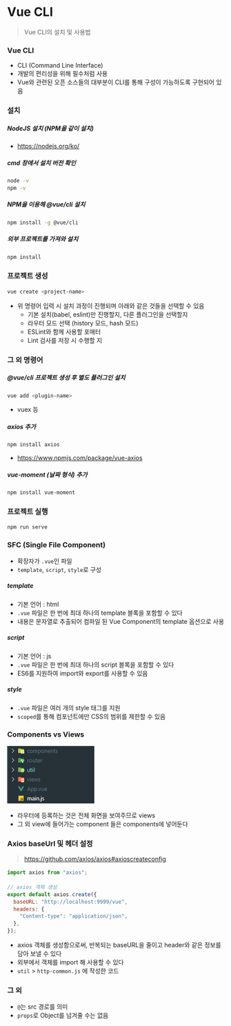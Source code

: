# Vue CLI

> Vue CLI의 설치 및 사용법



### Vue CLI

- CLI (Command Line Interface)
- 개발의 편리성을 위해 필수처럼 사용
- Vue와 관련된 오픈 소스들의 대부분이 CLI를 통해 구성이 가능하도록 구현되어 있음



### 설치

##### NodeJS 설치 (NPM을 같이 설치) 

- https://nodejs.org/ko/

##### cmd 창에서 설치 버전 확인

```bash
node -v
npm -v
```

##### NPM을 이용해 @vue/cli 설치

```bash
npm install -g @vue/cli
```

##### 외부 프로젝트를 가져와 설치

```bash
npm install
```





### 프로젝트 생성

```bash
vue create <project-name>
```

- 위 명령어 입력 시 설치 과정이 진행되며 아래와 같은 것들을 선택할 수 있음
  - 기본 설치(babel, eslint)만 진행할지, 다른 플러그인을 선택할지
  - 라우터 모드 선택 (history 모드, hash 모드)
  - ESLint와 함께 사용할 포매터
  - Lint 검사를 저장 시 수행할 지



### 그 외 명령어

##### @vue/cli 프로젝트 생성 후 별도 플러그인 설치

```bash
vue add <plugin-name>
```

- vuex 등

##### axios 추가

```bash
npm install axios
```

- https://www.npmjs.com/package/vue-axios

##### vue-moment (날짜 형식) 추가

```bash
npm install vue-moment
```



### 프로젝트 실행

```bash
npm run serve
```



### SFC (Single File Component)

- 확장자가 `.vue`인 파일
- `template`, `script`, `style`로 구성

##### template

- 기본 언어 : html
- `.vue` 파일은 한 번에 최대 하나의 template 블록을 포함할 수 있다
- 내용은 문자열로 추출되어 컴파일 된 Vue Component의 template 옵션으로 사용

##### script

- 기본 언어 : js
- `.vue` 파일은 한 번에 최대 하나의 script 블록을 포함할 수 있다
- ES6를 지원하여 import와 export를 사용할 수 있음

##### style

- `.vue` 파일은 여러 개의 style 태그를 지원
- `scoped`를 통해 컴포넌트에만 CSS의 범위를 제한할 수 있음



### Components vs Views

![image-20211115214533840](img/image-20211115214533840.png)

- 라우터에 등록하는 것은 전체 화면을 보여주므로 views
- 그 외 view에 들어가는 component 들은 components에 넣어둔다



### Axios baseUrl 및 헤더 설정

> https://github.com/axios/axios#axioscreateconfig

```js
import axios from "axios";

// axios 객체 생성
export default axios.create({
  baseURL: "http://localhost:9999/vue",
  headers: {
    "Content-type": "application/json",
  },
});
```

- axios 객체를 생성함으로써, 반복되는 baseURL을 줄이고 header와 같은 정보를 담아 보낼 수 있다
- 외부에서 객체를 import 해 사용할 수 있다
- `util` > `http-common.js` 에 작성한 코드



### 그 외

- `@`는 src 경로를 의미
- `props`로 Object를 넘겨줄 수는 없음

